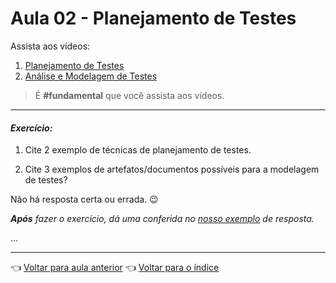 # Aula 02 - Planejamento de Testes

Assista aos vídeos:

  1. [Planejamento de Testes](https://youtu.be/XY-oElwC9VY)
  2. [Análise e Modelagem de Testes](https://youtu.be/BiU-m3ie-5A)

> É **#fundamental** que você assista aos vídeos.

---

#### _Exercício:_

1. Cite 2 exemplo de técnicas de planejamento de testes. 

2. Cite 3 exemplos de artefatos/documentos possíveis para a modelagem de testes?

Não há resposta certa ou errada. 😉

_**Após** fazer o exercício, dá uma conferida no [nosso exemplo](resolucao.md) de resposta._ 

...

---

👈 [Voltar para aula anterior](../aula01/aula.md)
👈 [Voltar para o índice](../README.md)
